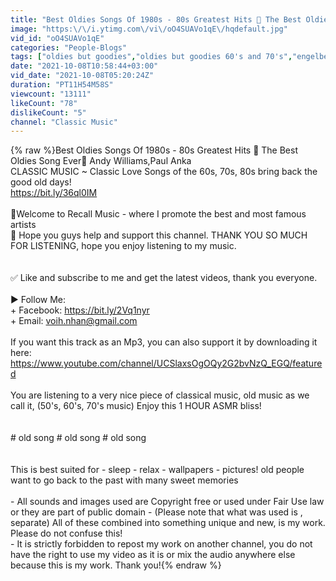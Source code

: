 ```yaml
---
title: "Best Oldies Songs Of 1980s - 80s Greatest Hits 🥭 The Best Oldies Song Ever🥭 Andy Williams,Paul Anka"
image: "https:\/\/i.ytimg.com\/vi\/oO4SUAVo1qE\/hqdefault.jpg"
vid_id: "oO4SUAVo1qE"
categories: "People-Blogs"
tags: ["oldies but goodies","oldies but goodies 60's and 70's","engelbert humperdinck songs"]
date: "2021-10-08T10:58:44+03:00"
vid_date: "2021-10-08T05:20:24Z"
duration: "PT11H54M58S"
viewcount: "13111"
likeCount: "78"
dislikeCount: "5"
channel: "Classic Music"
---
```

{% raw %}Best Oldies Songs Of 1980s - 80s Greatest Hits 🥭 The Best Oldies Song Ever🥭 Andy Williams,Paul Anka<br />CLASSIC MUSIC ~ Classic Love Songs of the 60s, 70s, 80s bring back the good old days!<br /><a rel="nofollow" target="blank" href="https://bit.ly/36ql0IM">https://bit.ly/36ql0IM</a><br /><br />🎸Welcome to Recall Music - where I promote the best and most famous artists<br />🎸 Hope you guys help and support this channel. THANK YOU SO MUCH FOR LISTENING, hope you enjoy listening to my music.<br /><br /><br />✅ Like and subscribe to me and get the latest videos, thank you everyone.<br /><br />► Follow Me:<br />+ Facebook: <a rel="nofollow" target="blank" href="https://bit.ly/2Vq1nyr">https://bit.ly/2Vq1nyr</a><br />+ Email: voih.nhan@gmail.com<br /><br />If you want this track as an Mp3, you can also support it by downloading it here:<br /><a rel="nofollow" target="blank" href="https://www.youtube.com/channel/UCSlaxsOgOQy2G2bvNzQ_EGQ/featured">https://www.youtube.com/channel/UCSlaxsOgOQy2G2bvNzQ_EGQ/featured</a><br /><br /> You are listening to a very nice piece of classical music, old music as we call it, (50's, 60's, 70's music) Enjoy this 1 HOUR ASMR bliss!<br /><br /> <br /># old song # old song # old song<br /><br /><br />This is best suited for - sleep - relax - wallpapers - pictures! old people want to go back to the past with many sweet memories<br /><br />- All sounds and images used are Copyright free or used under Fair Use law or they are part of public domain - (Please note that what was used is , separate) All of these combined into something unique and new, is my work. Please do not confuse this!<br />- It is strictly forbidden to repost my work on another channel, you do not have the right to use my video as it is or mix the audio anywhere else because this is my work. Thank you!{% endraw %}
